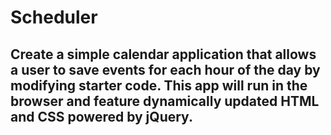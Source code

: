 # Scheduler

## Create a simple calendar application that allows a user to save events for each hour of the day by modifying starter code. This app will run in the browser and feature dynamically updated HTML and CSS powered by jQuery.

